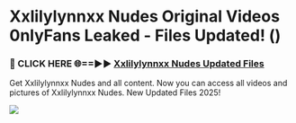 # Xxlilylynnxx Nudes Original Videos 0nlyFans Leaked - Files Updated! ()

<h3>🔴 CLICK HERE 🌐==►► <a href="https://tinyurl.com/2p9ay9w9" rel="nofollow">Xxlilylynnxx Nudes Updated Files</a></h3>

Get Xxlilylynnxx Nudes and all content. Now you can access all videos and pictures of Xxlilylynnxx Nudes. New Updated Files 2025!

[![](https://i.imgur.com/KQgVmj3.gif)](https://tinyurl.com/2p9ay9w9)
